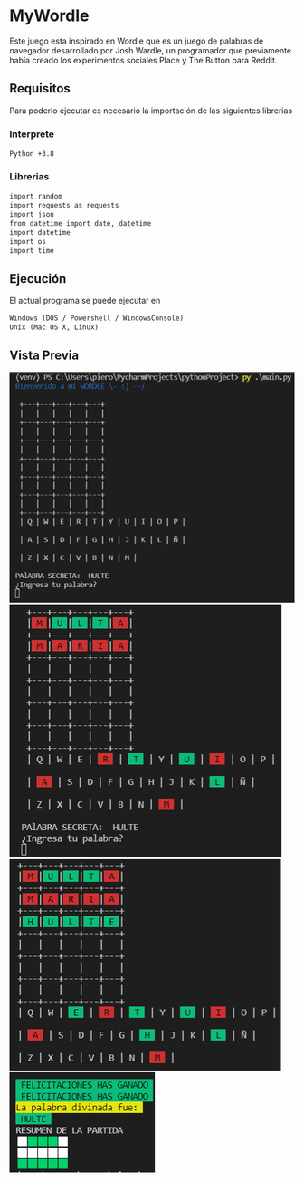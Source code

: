 # MyWordle
Este juego esta inspirado en Wordle que es un juego de palabras de navegador desarrollado por Josh Wardle, un programador que previamente había creado los experimentos sociales Place y The Button para Reddit.

## Requisitos
Para poderlo ejecutar es necesario la importación de las siguientes librerias

### Interprete
```
Python +3.8
```
### Librerias

```
import random
import requests as requests
import json
from datetime import date, datetime
import datetime
import os
import time
```

## Ejecución
El actual programa se puede ejecutar en
```
Windows (DOS / Powershell / WindowsConsole)
Unix (Mac OS X, Linux)
```
## Vista Previa
![Image text](https://github.com/Pev40/MyWordle-/blob/main/readme/pantalla1.png)
![Image text](https://github.com/Pev40/MyWordle-/blob/main/readme/pantalla2.png)
![Image text](https://github.com/Pev40/MyWordle-/blob/main/readme/pantalla3.png)
![Image text](https://github.com/Pev40/MyWordle-/blob/main/readme/pantalla4.png)


